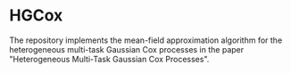 # HGCox
The repository implements the mean-field approximation algorithm for the heterogeneous multi-task Gaussian Cox processes in the paper "Heterogeneous Multi-Task Gaussian Cox Processes".
